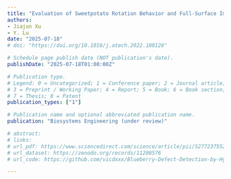 ```yaml
---
title: "Evaluation of Sweetpotato Rotation Behavior and Full-Surface Imaging on A Roller-Conveyor-Based Machine Vision System"
authors: 
- Jiajun Xu
- Y. Lu
date: "2025-07-18"
# doi: "https://doi.org/10.1016/j.atech.2022.100126"

# Schedule page publish date (NOT publication's date).
publishDate: "2025-07-18T01:00:00Z"

# Publication type.
# Legend: 0 = Uncategorized; 1 = Conference paper; 2 = Journal article;
# 3 = Preprint / Working Paper; 4 = Report; 5 = Book; 6 = Book section;
# 7 = Thesis; 8 = Patent
publication_types: ["1"]

# Publication name and optional abbreviated publication name.
publication: "Biosystems Engineering (under review)"

# abstract: 
# links:
# url_pdf: https://www.sciencedirect.com/science/article/pii/S2772375524000789
# url_dataset: https://zenodo.org/records/11200576
# url_code: https://github.com/vicdxxx/Blueberry-Defect-Detection-by-Hyperspectral-Imaging

---
```

